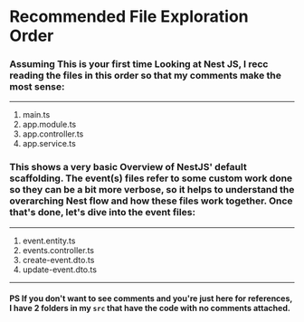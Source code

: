 # Recommended File Exploration Order

### Assuming This is your first time Looking at Nest JS, I recc reading the files in this order so that my comments make the most sense:

---

1. main.ts
2. app.module.ts
3. app.controller.ts
4. app.service.ts

### This shows a very basic Overview of NestJS' default scaffolding. The event(s) files refer to some custom work done so they can be a bit more verbose, so it helps to understand the overarching Nest flow and how these files work together. Once that's done, let's dive into the event files:

---

1. event.entity.ts
2. events.controller.ts
3. create-event.dto.ts
4. update-event.dto.ts

---

#### PS If you don't want to see comments and you're just here for references, I have 2 folders in my `src` that have the code with no comments attached.

